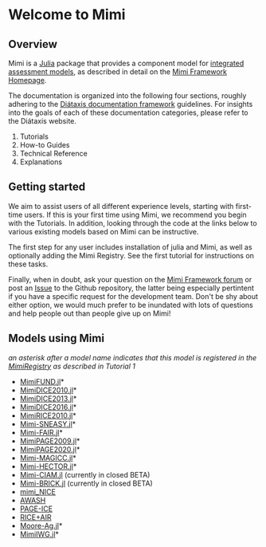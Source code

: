 # Welcome to Mimi

## Overview

Mimi is a [Julia](http://julialang.org) package that provides a component model for [integrated assessment models](https://en.wikipedia.org/wiki/Integrated_assessment_modelling), as described in detail on the [Mimi Framework Homepage](https://www.mimiframework.org).

The documentation is organized into the following four sections, roughly adhering to the [Diátaxis documentation framework](https://diataxis.fr) guidelines. For insights into the goals of each of these documentation categories, please refer to the Diátaxis website.

1. Tutorials
2. How-to Guides
3. Technical Reference
4. Explanations

## Getting started

We aim to assist users of all different experience levels, starting with first-time users. If this is your first time using Mimi, we recommend you begin with the Tutorials. In addition, looking through the code at the links below to various existing models based on Mimi can be instructive. 

The first step for any user includes installation of julia and Mimi, as well as optionally adding the Mimi Registry. See the first tutorial for instructions on these tasks.

Finally, when in doubt, ask your question on the [Mimi Framework forum](https://forum.mimiframework.org) or post an [Issue](https://github.com/mimiframework/Mimi.jl/issues) to the Github repository, the latter being especially pertintent if you have a specific request for the development team.   Don't be shy about either option, we would much prefer to be inundated with lots of questions and help people out than people give up on Mimi!

## Models using Mimi

*an asterisk after a model name indicates that this model is registered in the [MimiRegistry](https://github.com/mimiframework/Mimi.jl) as described in Tutorial 1*

* [MimiFUND.jl](https://github.com/fund-model/MimiFUND.jl)*
* [MimiDICE2010.jl](https://github.com/anthofflab/MimiDICE2010.jl)*
* [MimiDICE2013.jl](https://github.com/anthofflab/MimiDICE2013.jl)*
* [MimiDICE2016.jl](https://github.com/AlexandrePavlov/MimiDICE2016.jl)*
* [MimiRICE2010.jl](https://github.com/anthofflab/MimiRICE2010.jl)*
* [Mimi-SNEASY.jl](https://github.com/anthofflab/mimi-sneasy.jl)*
* [Mimi-FAIR.jl](https://github.com/anthofflab/mimi-fair.jl/)*
* [MimiPAGE2009.jl](https://github.com/anthofflab/MimiPAGE2009.jl/)*
* [MimiPAGE2020.jl](https://github.com/openmodels/MimiPAGE2020.jl)*
* [Mimi-MAGICC.jl](https://github.com/anthofflab/mimi-magicc.jl)*
* [Mimi-HECTOR.jl](https://github.com/anthofflab/mimi-hector.jl)*
* [Mimi-CIAM.jl](https://github.com/anthofflab/mimi-ciam.jl) (currently in closed BETA)
* [Mimi-BRICK.jl](https://github.com/anthofflab/mimi-brick.jl) (currently in closed BETA)
* [mimi_NICE](https://github.com/fdennig/mimi_NICE)
* [AWASH](http://awashmodel.org/)
* [PAGE-ICE](https://github.com/openmodels/PAGE-ICE)
* [RICE+AIR](https://github.com/Environment-Research/AIR)
* [Moore-Ag.jl](https://github.com/ckingdon95/MooreAg.jl)*
* [MimiIWG.jl](https://github.com/rffscghg/MimiIWG.jl)*
